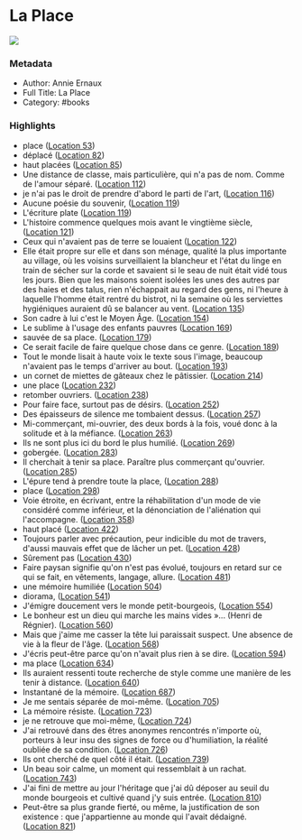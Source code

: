 # La Place

![](https://m.media-amazon.com/images/I/81PTm5ifLXL._SY160.jpg)

### Metadata

- Author: Annie Ernaux
- Full Title: La Place
- Category: #books

### Highlights

- place ([Location 53](https://readwise.io/to_kindle?action=open&asin=B00B8QRQU2&location=53))
- déplacé ([Location 82](https://readwise.io/to_kindle?action=open&asin=B00B8QRQU2&location=82))
- haut placées ([Location 85](https://readwise.io/to_kindle?action=open&asin=B00B8QRQU2&location=85))
- Une distance de classe, mais particulière, qui n'a pas de nom. Comme de l'amour séparé. ([Location 112](https://readwise.io/to_kindle?action=open&asin=B00B8QRQU2&location=112))
- je n'ai pas le droit de prendre d'abord le parti de l'art, ([Location 116](https://readwise.io/to_kindle?action=open&asin=B00B8QRQU2&location=116))
- Aucune poésie du souvenir, ([Location 119](https://readwise.io/to_kindle?action=open&asin=B00B8QRQU2&location=119))
- L'écriture plate ([Location 119](https://readwise.io/to_kindle?action=open&asin=B00B8QRQU2&location=119))
- L'histoire commence quelques mois avant le vingtième siècle, ([Location 121](https://readwise.io/to_kindle?action=open&asin=B00B8QRQU2&location=121))
- Ceux qui n'avaient pas de terre se louaient ([Location 122](https://readwise.io/to_kindle?action=open&asin=B00B8QRQU2&location=122))
- Elle était propre sur elle et dans son ménage, qualité la plus importante au village, où les voisins surveillaient la blancheur et l'état du linge en train de sécher sur la corde et savaient si le seau de nuit était vidé tous les jours. Bien que les maisons soient isolées les unes des autres par des haies et des talus, rien n'échappait au regard des gens, ni l'heure à laquelle l'homme était rentré du bistrot, ni la semaine où les serviettes hygiéniques auraient dû se balancer au vent. ([Location 135](https://readwise.io/to_kindle?action=open&asin=B00B8QRQU2&location=135))
- Son cadre à lui c'est le Moyen Âge. ([Location 154](https://readwise.io/to_kindle?action=open&asin=B00B8QRQU2&location=154))
- Le sublime à l'usage des enfants pauvres ([Location 169](https://readwise.io/to_kindle?action=open&asin=B00B8QRQU2&location=169))
- sauvée de sa place. ([Location 179](https://readwise.io/to_kindle?action=open&asin=B00B8QRQU2&location=179))
- Ce serait facile de faire quelque chose dans ce genre. ([Location 189](https://readwise.io/to_kindle?action=open&asin=B00B8QRQU2&location=189))
- Tout le monde lisait à haute voix le texte sous l'image, beaucoup n'avaient pas le temps d'arriver au bout. ([Location 193](https://readwise.io/to_kindle?action=open&asin=B00B8QRQU2&location=193))
- un cornet de miettes de gâteaux chez le pâtissier. ([Location 214](https://readwise.io/to_kindle?action=open&asin=B00B8QRQU2&location=214))
- une place ([Location 232](https://readwise.io/to_kindle?action=open&asin=B00B8QRQU2&location=232))
- retomber ouvriers. ([Location 238](https://readwise.io/to_kindle?action=open&asin=B00B8QRQU2&location=238))
- Pour faire face, surtout pas de désirs. ([Location 252](https://readwise.io/to_kindle?action=open&asin=B00B8QRQU2&location=252))
- Des épaisseurs de silence me tombaient dessus. ([Location 257](https://readwise.io/to_kindle?action=open&asin=B00B8QRQU2&location=257))
- Mi-commerçant, mi-ouvrier, des deux bords à la fois, voué donc à la solitude et à la méfiance. ([Location 263](https://readwise.io/to_kindle?action=open&asin=B00B8QRQU2&location=263))
- Ils ne sont plus ici du bord le plus humilié. ([Location 269](https://readwise.io/to_kindle?action=open&asin=B00B8QRQU2&location=269))
- gobergée. ([Location 283](https://readwise.io/to_kindle?action=open&asin=B00B8QRQU2&location=283))
- Il cherchait à tenir sa place. Paraître plus commerçant qu'ouvrier. ([Location 285](https://readwise.io/to_kindle?action=open&asin=B00B8QRQU2&location=285))
- L'épure tend à prendre toute la place, ([Location 288](https://readwise.io/to_kindle?action=open&asin=B00B8QRQU2&location=288))
- place ([Location 298](https://readwise.io/to_kindle?action=open&asin=B00B8QRQU2&location=298))
- Voie étroite, en écrivant, entre la réhabilitation d'un mode de vie considéré comme inférieur, et la dénonciation de l'aliénation qui l'accompagne. ([Location 358](https://readwise.io/to_kindle?action=open&asin=B00B8QRQU2&location=358))
- haut placé ([Location 422](https://readwise.io/to_kindle?action=open&asin=B00B8QRQU2&location=422))
- Toujours parler avec précaution, peur indicible du mot de travers, d'aussi mauvais effet que de lâcher un pet. ([Location 428](https://readwise.io/to_kindle?action=open&asin=B00B8QRQU2&location=428))
- Sûrement pas ([Location 430](https://readwise.io/to_kindle?action=open&asin=B00B8QRQU2&location=430))
- Faire paysan signifie qu'on n'est pas évolué, toujours en retard sur ce qui se fait, en vêtements, langage, allure. ([Location 481](https://readwise.io/to_kindle?action=open&asin=B00B8QRQU2&location=481))
- une mémoire humiliée ([Location 504](https://readwise.io/to_kindle?action=open&asin=B00B8QRQU2&location=504))
- diorama, ([Location 541](https://readwise.io/to_kindle?action=open&asin=B00B8QRQU2&location=541))
- J'émigre doucement vers le monde petit-bourgeois, ([Location 554](https://readwise.io/to_kindle?action=open&asin=B00B8QRQU2&location=554))
- Le bonheur est un dieu qui marche les mains vides »... (Henri de Régnier). ([Location 560](https://readwise.io/to_kindle?action=open&asin=B00B8QRQU2&location=560))
- Mais que j'aime me casser la tête lui paraissait suspect. Une absence de vie à la fleur de l'âge. ([Location 568](https://readwise.io/to_kindle?action=open&asin=B00B8QRQU2&location=568))
- J'écris peut-être parce qu'on n'avait plus rien à se dire. ([Location 594](https://readwise.io/to_kindle?action=open&asin=B00B8QRQU2&location=594))
- ma place ([Location 634](https://readwise.io/to_kindle?action=open&asin=B00B8QRQU2&location=634))
- Ils auraient ressenti toute recherche de style comme une manière de les tenir à distance. ([Location 640](https://readwise.io/to_kindle?action=open&asin=B00B8QRQU2&location=640))
- Instantané de la mémoire. ([Location 687](https://readwise.io/to_kindle?action=open&asin=B00B8QRQU2&location=687))
- Je me sentais séparée de moi-même. ([Location 705](https://readwise.io/to_kindle?action=open&asin=B00B8QRQU2&location=705))
- La mémoire résiste. ([Location 723](https://readwise.io/to_kindle?action=open&asin=B00B8QRQU2&location=723))
- je ne retrouve que moi-même, ([Location 724](https://readwise.io/to_kindle?action=open&asin=B00B8QRQU2&location=724))
- J'ai retrouvé dans des êtres anonymes rencontrés n'importe où, porteurs à leur insu des signes de force ou d'humiliation, la réalité oubliée de sa condition. ([Location 726](https://readwise.io/to_kindle?action=open&asin=B00B8QRQU2&location=726))
- Ils ont cherché de quel côté il était. ([Location 739](https://readwise.io/to_kindle?action=open&asin=B00B8QRQU2&location=739))
- Un beau soir calme, un moment qui ressemblait à un rachat. ([Location 743](https://readwise.io/to_kindle?action=open&asin=B00B8QRQU2&location=743))
- J'ai fini de mettre au jour l'héritage que j'ai dû déposer au seuil du monde bourgeois et cultivé quand j'y suis entrée. ([Location 810](https://readwise.io/to_kindle?action=open&asin=B00B8QRQU2&location=810))
- Peut-être sa plus grande fierté, ou même, la justification de son existence : que j'appartienne au monde qui l'avait dédaigné. ([Location 821](https://readwise.io/to_kindle?action=open&asin=B00B8QRQU2&location=821))
